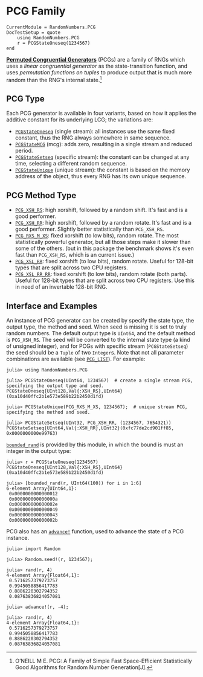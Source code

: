 # PCG Family

```@meta
CurrentModule = RandomNumbers.PCG
DocTestSetup = quote
    using RandomNumbers.PCG
    r = PCGStateOneseq(1234567)
end
```

**[Permuted Congruential Generators](http://www.pcg-random.org/)** (PCGs) are a family of RNGs which uses a
*linear congruential generator* as the state-transition function, and uses *permutation functions on tuples*
to produce output that is much more random than the RNG's internal state.[^1]

## PCG Type

Each PCG generator is available in four variants, based on how it applies the additive constant for its
underlying LCG; the variations are:

- [`PCGStateOneseq`](@ref) (single stream):
    all instances use the same fixed constant, thus the RNG always somewhere in same sequence.
- [`PCGStateMCG`](@ref) (mcg):
    adds zero, resulting in a single stream and reduced period.
- [`PCGStateSetseq`](@ref) (specific stream):
    the constant can be changed at any time, selecting a different random sequence.
- [`PCGStateUnique`](@ref) (unique stream):
    the constant is based on the memory address of the object, thus every RNG has its own unique sequence.

## PCG Method Type

- [`PCG_XSH_RS`](@ref): high xorshift, followed by a random shift.
    It's fast and is a good performer.
- [`PCG_XSH_RR`](@ref): high xorshift, followed by a random rotate.
    It's fast and is a good performer. Slightly better statistically than `PCG_XSH_RS`.
- [`PCG_RXS_M_XS`](@ref): fixed xorshift (to low bits), random rotate.
    The most statistically powerful generator, but all those steps make it slower than some of the others.
    (but in this package the benchmark shows it's even fast than `PCG_XSH_RS`, which is an current issue.)
- [`PCG_XSL_RR`](@ref): fixed xorshift (to low bits), random rotate.
    Useful for 128-bit types that are split across two CPU registers.
- [`PCG_XSL_RR_RR`](@ref): fixed xorshift (to low bits), random rotate (both parts).
    Useful for 128-bit types that are split across two CPU registers. Use this in need of an invertable
    128-bit RNG.

## Interface and Examples

An instance of PCG generator can be created by specify the state type, the output type, the method and seed.
When seed is missing it is set to truly random numbers. The default output type is `UInt64`, and the default
method is `PCG_XSH_RS`. The seed will be converted to the internal state type (a kind of unsigned integer),
and for PCGs with specific stream (`PCGStateSetseq`) the seed should be a `Tuple` of two `Integer`s. Note that
not all parameter combinations are available (see [`PCG_LIST`](@ref)). For example:
```jldoctest
julia> using RandomNumbers.PCG

julia> PCGStateOneseq(UInt64, 1234567)  # create a single stream PCG, specifying the output type and seed.
PCGStateOneseq{UInt128,Val{:XSH_RS},UInt64}(0xa10d40ffc2b1e573e589b22b2450d1fd)

julia> PCGStateUnique(PCG_RXS_M_XS, 1234567);  # unique stream PCG, specifying the method and seed.

julia> PCGStateSetseq(UInt32, PCG_XSH_RR, (1234567, 7654321))
PCGStateSetseq{UInt64,Val{:XSH_RR},UInt32}(0xfc77de2cd901ff85, 0x0000000000e99763)
```

[`bounded_rand`](@ref) is provided by this module, in which the bound is must an integer in the output type:
```jldoctest
julia> r = PCGStateOneseq(1234567)
PCGStateOneseq{UInt128,Val{:XSH_RS},UInt64}(0xa10d40ffc2b1e573e589b22b2450d1fd)

julia> [bounded_rand(r, UInt64(100)) for i in 1:6]
6-element Array{UInt64,1}:
 0x0000000000000012
 0x000000000000000a
 0x000000000000002e
 0x0000000000000049
 0x0000000000000043
 0x000000000000002b
```

PCG also has an [`advance!`](@ref) function, used to advance the state of a PCG instance.
```jldoctest
julia> import Random

julia> Random.seed!(r, 1234567);

julia> rand(r, 4)
4-element Array{Float64,1}:
 0.5716257379273757
 0.9945058856417783
 0.8886220302794352
 0.08763836824057081

julia> advance!(r, -4);

julia> rand(r, 4)
4-element Array{Float64,1}:
 0.5716257379273757
 0.9945058856417783
 0.8886220302794352
 0.08763836824057081
```

[^1]:
    O’NEILL M E. PCG: A Family of Simple Fast Space-Efficient Statistically Good Algorithms for Random Number Generation[J].

